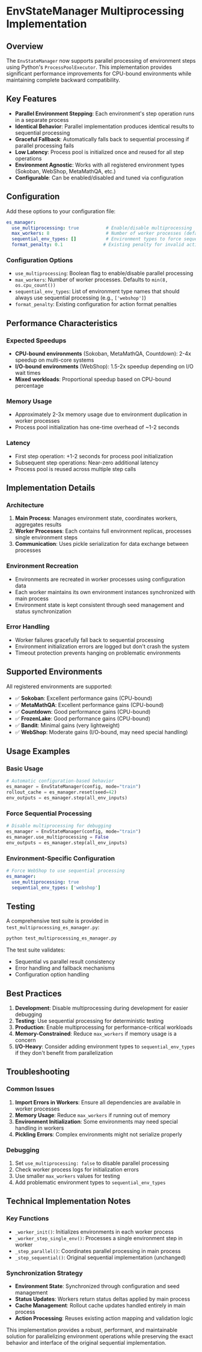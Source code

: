# EnvStateManager Multiprocessing Implementation

## Overview

The `EnvStateManager` now supports parallel processing of environment steps using Python's `ProcessPoolExecutor`. This implementation provides significant performance improvements for CPU-bound environments while maintaining complete backward compatibility.

## Key Features

- **Parallel Environment Stepping**: Each environment's step operation runs in a separate process
- **Identical Behavior**: Parallel implementation produces identical results to sequential processing
- **Graceful Fallback**: Automatically falls back to sequential processing if parallel processing fails
- **Low Latency**: Process pool is initialized once and reused for all step operations
- **Environment Agnostic**: Works with all registered environment types (Sokoban, WebShop, MetaMathQA, etc.)
- **Configurable**: Can be enabled/disabled and tuned via configuration

## Configuration

Add these options to your configuration file:

```yaml
es_manager:
  use_multiprocessing: true          # Enable/disable multiprocessing
  max_workers: 8                     # Number of worker processes (default: min(8, cpu_count()))
  sequential_env_types: []           # Environment types to force sequential processing
  format_penalty: 0.1               # Existing penalty for invalid actions
```

### Configuration Options

- `use_multiprocessing`: Boolean flag to enable/disable parallel processing
- `max_workers`: Number of worker processes. Defaults to `min(8, os.cpu_count())`
- `sequential_env_types`: List of environment type names that should always use sequential processing (e.g., `['webshop']`)
- `format_penalty`: Existing configuration for action format penalties

## Performance Characteristics

### Expected Speedups
- **CPU-bound environments** (Sokoban, MetaMathQA, Countdown): 2-4x speedup on multi-core systems
- **I/O-bound environments** (WebShop): 1.5-2x speedup depending on I/O wait times
- **Mixed workloads**: Proportional speedup based on CPU-bound percentage

### Memory Usage
- Approximately 2-3x memory usage due to environment duplication in worker processes
- Process pool initialization has one-time overhead of ~1-2 seconds

### Latency
- First step operation: +1-2 seconds for process pool initialization
- Subsequent step operations: Near-zero additional latency
- Process pool is reused across multiple step calls

## Implementation Details

### Architecture
1. **Main Process**: Manages environment state, coordinates workers, aggregates results
2. **Worker Processes**: Each contains full environment replicas, processes single environment steps
3. **Communication**: Uses pickle serialization for data exchange between processes

### Environment Recreation
- Environments are recreated in worker processes using configuration data
- Each worker maintains its own environment instances synchronized with main process
- Environment state is kept consistent through seed management and status synchronization

### Error Handling
- Worker failures gracefully fall back to sequential processing
- Environment initialization errors are logged but don't crash the system
- Timeout protection prevents hanging on problematic environments

## Supported Environments

All registered environments are supported:

- ✅ **Sokoban**: Excellent performance gains (CPU-bound)
- ✅ **MetaMathQA**: Excellent performance gains (CPU-bound)  
- ✅ **Countdown**: Good performance gains (CPU-bound)
- ✅ **FrozenLake**: Good performance gains (CPU-bound)
- ✅ **Bandit**: Minimal gains (very lightweight)
- ✅ **WebShop**: Moderate gains (I/O-bound, may need special handling)

## Usage Examples

### Basic Usage
```python
# Automatic configuration-based behavior
es_manager = EnvStateManager(config, mode="train")
rollout_cache = es_manager.reset(seed=42)
env_outputs = es_manager.step(all_env_inputs)
```

### Force Sequential Processing
```python
# Disable multiprocessing for debugging
es_manager = EnvStateManager(config, mode="train")
es_manager.use_multiprocessing = False
env_outputs = es_manager.step(all_env_inputs)
```

### Environment-Specific Configuration
```yaml
# Force WebShop to use sequential processing
es_manager:
  use_multiprocessing: true
  sequential_env_types: ['webshop']
```

## Testing

A comprehensive test suite is provided in `test_multiprocessing_es_manager.py`:

```python
python test_multiprocessing_es_manager.py
```

The test suite validates:
- Sequential vs parallel result consistency
- Error handling and fallback mechanisms
- Configuration option handling

## Best Practices

1. **Development**: Disable multiprocessing during development for easier debugging
2. **Testing**: Use sequential processing for deterministic testing
3. **Production**: Enable multiprocessing for performance-critical workloads
4. **Memory-Constrained**: Reduce `max_workers` if memory usage is a concern
5. **I/O-Heavy**: Consider adding environment types to `sequential_env_types` if they don't benefit from parallelization

## Troubleshooting

### Common Issues

1. **Import Errors in Workers**: Ensure all dependencies are available in worker processes
2. **Memory Usage**: Reduce `max_workers` if running out of memory
3. **Environment Initialization**: Some environments may need special handling in workers
4. **Pickling Errors**: Complex environments might not serialize properly

### Debugging

1. Set `use_multiprocessing: false` to disable parallel processing
2. Check worker process logs for initialization errors
3. Use smaller `max_workers` values for testing
4. Add problematic environment types to `sequential_env_types`

## Technical Implementation Notes

### Key Functions

- `_worker_init()`: Initializes environments in each worker process
- `_worker_step_single_env()`: Processes a single environment step in worker
- `_step_parallel()`: Coordinates parallel processing in main process
- `_step_sequential()`: Original sequential implementation (unchanged)

### Synchronization Strategy

- **Environment State**: Synchronized through configuration and seed management
- **Status Updates**: Workers return status deltas applied by main process  
- **Cache Management**: Rollout cache updates handled entirely in main process
- **Action Processing**: Reuses existing action mapping and validation logic

This implementation provides a robust, performant, and maintainable solution for parallelizing environment operations while preserving the exact behavior and interface of the original sequential implementation. 